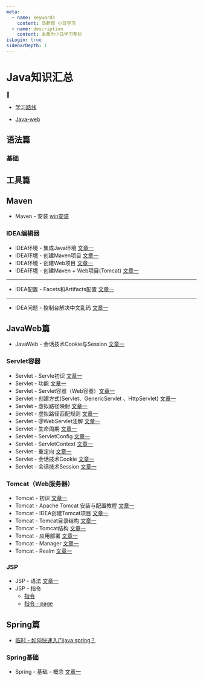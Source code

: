 ```yaml
---
meta:
  - name: keywords
    content: 马新想 小马学习
  - name: description
    content: 本章为小马学习专栏
isLogin: true
sidebarDepth: 1
---
```



# Java知识汇总


:horse:

- [学习路线](https://docs.qq.com/mind/DUlJUbkhSUWVqZ0l1)

- [Java-web](https://www.bilibili.com/video/BV1BJ411L7NR?from=search&seid=8075875687226929859)
## 语法篇


### 基础



## 工具篇


## Maven

- Maven - 安装 [win安装](https://blog.csdn.net/weixin_43811057/article/details/108235117)
###  IDEA编辑器

- IDEA环境 - 集成Java环境 [文章一](https://www.jb51.net/article/173091.htm)
- IDEA环境 - 创建Maven项目 [文章一](https://www.cnblogs.com/qinxu/p/9648429.html)
- IDEA环境 - 创建Web项目 [文章一](https://blog.csdn.net/konggu_youlan/article/details/88894348)
- IDEA环境 - 创建Maven + Web项目(Tomcat)  [文章一](https://www.cnblogs.com/luyanjie/p/9656589.html)

---

- IDEA配置 - Facets和Artifacts配置 [文章一](https://www.cnblogs.com/poilk/p/6529347.html)

---

- IDEA问题 - 控制台解决中文乱码 [文章一](https://www.cnblogs.com/votory/p/12283176.html)
## JavaWeb篇

- JavaWeb - 会话技术Cookie与Session [文章一](https://www.cnblogs.com/l199616j/p/11195667.html)
### Servlet容器

- Servlet - Servle初识 [文章一](http://c.biancheng.net/servlet2/what-is-servlet.html)
- Servlet - 功能 [文章一](https://www.php.cn/java-article-418053.html)
- Servlet - Servlet容器（Web容器）[文章一](http://c.biancheng.net/servlet2/container.html)
- Servlet - 创建方式(Servlet、GenericServlet 、HttpServlet) [文章一](http://c.biancheng.net/servlet2/create.html)
- Servlet - 虚拟路径映射 [文章一](http://c.biancheng.net/servlet2/virtual-path.html)
- Servlet - 虚拟路径匹配规则 [文章一](http://c.biancheng.net/servlet2/matching-rules.html)
- Servlet - @WebServlet注解 [文章一](http://c.biancheng.net/servlet2/webservlet.html)
- Servlet - 生命周期 [文章一](http://c.biancheng.net/servlet2/life-cycle.html)
- Servlet - ServletConfig [文章一](http://c.biancheng.net/servlet2/servletconfig.html)
- Servlet - ServletContext [文章一](http://c.biancheng.net/servlet2/servletcontext.html)
- Servlet - 重定向 [文章一](http://c.biancheng.net/servlet2/redirection.html)
- Servlet - 会话技术Cookie [文章一](http://c.biancheng.net/servlet2/cookie.html)
- Servlet - 会话技术Session [文章一](http://c.biancheng.net/servlet2/session.html)


### Tomcat（Web服务器）

- Tomcat - 初识 [文章一](https://news.west.cn/27725.html)
- Tomcat - Apache Tomcat 安装与配置教程 [文章一](https://www.cnblogs.com/Knowledge-has-no-limit/p/7240585.html)
- Tomcat - IDEA创建Tomcat项目 [文章一](https://blog.csdn.net/konggu_youlan/article/details/88894348)
- Tomcat - Tomcat目录结构 [文章一](http://c.biancheng.net/servlet2/tomcat-directory.html)
- Tomcat - Tomcat结构 [文章一](https://blog.csdn.net/u014231646/article/details/79482195)
- Tomcat - 应用部署 [文章一](https://blog.csdn.net/xiongyouqiang/article/details/79143576)
- Tomcat - Manager [文章一](https://blog.csdn.net/xerjava/article/details/91044920)
- Tomcat - Realm [文章一](https://blog.csdn.net/u013915688/article/details/79369810)

### JSP

- JSP - 语法 [文章一](https://www.runoob.com/jsp/jsp-syntax.html)
- JSP - 指令 
  - [指令](https://www.runoob.com/jsp/jsp-directives.html)
  - [指令 - page](http://c.biancheng.net/view/1435.html)


## Spring篇


- [临时 - 如何快速入门java spring？](https://www.zhihu.com/question/307468730/answer/1048982400)


### Spring基础

- Spring - 基础 - 概念 [文章一](https://mp.weixin.qq.com/s?__biz=MzI4Njg5MDA5NA==&mid=2247483942&idx=1&sn=f71e1adeeaea3430dd989ef47cf9a0b3&chksm=ebd74327dca0ca3141c8636e95d41629843d2623d82be799cf72701fb02a665763140b480aec&scene=21###wechat_redirect)